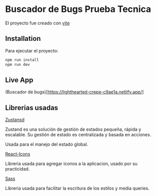 # Buscador de Bugs Prueba Tecnica

El proyecto fue creado con [vite](https://vitejs.dev/)

## Installation

Para ejecutar el proyecto:

```bash
npm run install
npm run dev
```
## Live App
(Buscador de bugs)[https://lighthearted-crepe-c9ae1a.netlify.app/]
## Librerias usadas

[Zustansd](https://zustand-demo.pmnd.rs/)

Zustand es una solución de gestión de estados pequeña, rápida y escalable. Su gestión de estado es centralizada y basada en acciones.

Usada para el manejo del estado global.


[React-Icons](https://react-icons.github.io/react-icons/search)

Libreria usada para agregar iconos a la aplicacion, usado por su practicidad.

[Sass](https://sass-lang.com/)

Libreria usada para facilitar la escritura de los estilos y media queries.


